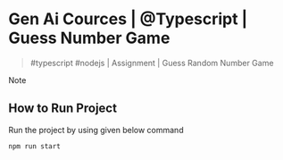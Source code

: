 # Gen Ai Cources | @Typescript | Guess Number Game
  > #typescript #nodejs | Assignment | Guess Random Number Game

> [!NOTE]
> ## How to Run Project
> Run the project by using given below command
  > ```
  > npm run start
  > ```
